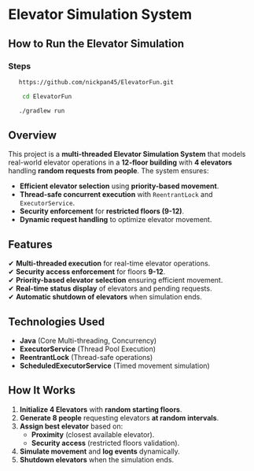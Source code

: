 # Elevator Simulation System

## How to Run the  Elevator Simulation
### **Steps**

```bash
   https://github.com/nickpan45/ElevatorFun.git
```
```bash
    cd ElevatorFun 
```
```bash
   ./gradlew run
```   



## Overview
This project is a **multi-threaded Elevator Simulation System** that models real-world elevator operations in a **12-floor building** with **4 elevators** handling **random requests from people**. The system ensures:
- **Efficient elevator selection** using **priority-based movement**.
- **Thread-safe concurrent execution** with `ReentrantLock` and `ExecutorService`.
- **Security enforcement** for **restricted floors (9-12)**.
- **Dynamic request handling** to optimize elevator movement.
  
## Features
✔ **Multi-threaded execution** for real-time elevator operations.  
✔ **Security access enforcement** for floors **9-12**.  
✔ **Priority-based elevator selection** ensuring efficient movement.  
✔ **Real-time status display** of elevators and pending requests.  
✔ **Automatic shutdown of elevators** when simulation ends.  

## Technologies Used
- **Java** (Core Multi-threading, Concurrency)
- **ExecutorService** (Thread Pool Execution)
- **ReentrantLock** (Thread-safe operations)
- **ScheduledExecutorService** (Timed movement simulation)

## How It Works
1. **Initialize 4 Elevators** with **random starting floors**.
2. **Generate 8 people** requesting elevators **at random intervals**.
3. **Assign best elevator** based on:
   - **Proximity** (closest available elevator).
   - **Security access** (restricted floors validation).
4. **Simulate movement** and **log events** dynamically.
5. **Shutdown elevators** when the simulation ends.

